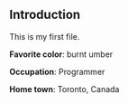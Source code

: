 ## Introduction

This is my first file.

**Favorite color**: burnt umber

**Occupation**: Programmer

**Home town**: Toronto, Canada

